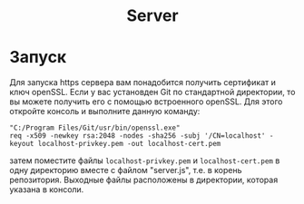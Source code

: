 <h1 align="center">Server<h1>

# Запуск

Для запуска https сервера вам понадобится получить сертификат и ключ openSSL. Если у вас установден Git по стандартной директории, то вы можете получить его с помощью встроенного openSSL. Для этого откройте консоль и выполните данную команду:

```
"C:/Program Files/Git/usr/bin/openssl.exe"
req -x509 -newkey rsa:2048 -nodes -sha256 -subj '/CN=localhost' -keyout localhost-privkey.pem -out localhost-cert.pem
```

затем поместите файлы `localhost-privkey.pem` и `localhost-cert.pem` в одну директорию вместе с файлом "server.js", т.е. в корень репозитория. Выходные файлы расположены в директории, которая указана в консоли.